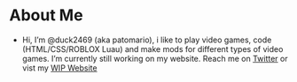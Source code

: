 # About Me
- Hi, I’m @duck2469 (aka patomario), i like to play video games, code (HTML/CSS/ROBLOX Luau) and make mods for different types of video games. I’m currently still working on my website. Reach me on [Twitter](https://twitter.com/patomario2) or vist my [WIP Website](https://duck2469.github.io/)

<!---
patomario
--->
